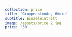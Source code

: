 ```yaml
---
collection: price
title: 'Gruppenstunde, 60min'
subtitle: Einzeleintritt
image: /assets/price_2.jpg
price: '30'
---
```



